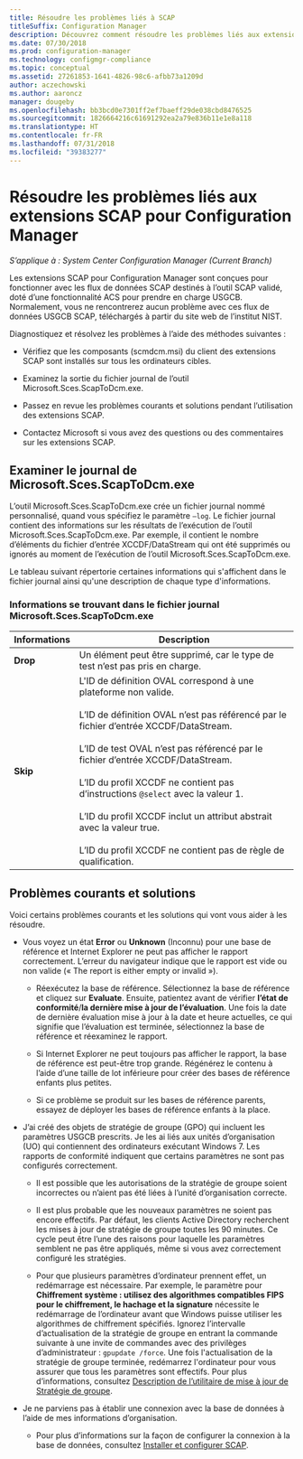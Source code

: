 ```yaml
---
title: Résoudre les problèmes liés à SCAP
titleSuffix: Configuration Manager
description: Découvrez comment résoudre les problèmes liés aux extensions SCAP pour Configuration Manager.
ms.date: 07/30/2018
ms.prod: configuration-manager
ms.technology: configmgr-compliance
ms.topic: conceptual
ms.assetid: 27261853-1641-4826-98c6-afbb73a1209d
author: aczechowski
ms.author: aaroncz
manager: dougeby
ms.openlocfilehash: bb3bcd0e7301ff2ef7baeff29de038cbd8476525
ms.sourcegitcommit: 1826664216c61691292ea2a79e836b11e1e8a118
ms.translationtype: HT
ms.contentlocale: fr-FR
ms.lasthandoff: 07/31/2018
ms.locfileid: "39383277"
---
```

# <a name="troubleshoot-the-scap-extensions-for-configuration-manager"></a>Résoudre les problèmes liés aux extensions SCAP pour Configuration Manager

*S’applique à : System Center Configuration Manager (Current Branch)*

Les extensions SCAP pour Configuration Manager sont conçues pour fonctionner avec les flux de données SCAP destinés à l’outil SCAP validé, doté d’une fonctionnalité ACS pour prendre en charge USGCB. Normalement, vous ne rencontrerez aucun problème avec ces flux de données USGCB SCAP, téléchargés à partir du site web de l’institut NIST.

Diagnostiquez et résolvez les problèmes à l’aide des méthodes suivantes :  

- Vérifiez que les composants (scmdcm.msi) du client des extensions SCAP sont installés sur tous les ordinateurs cibles.  

- Examinez la sortie du fichier journal de l’outil Microsoft.Sces.ScapToDcm.exe.  

- Passez en revue les problèmes courants et solutions pendant l’utilisation des extensions SCAP.  

- Contactez Microsoft si vous avez des questions ou des commentaires sur les extensions SCAP.



## <a name="review-microsoftscesscaptodcmexe-log"></a>Examiner le journal de Microsoft.Sces.ScapToDcm.exe

L’outil Microsoft.Sces.ScapToDcm.exe crée un fichier journal nommé personnalisé, quand vous spécifiez le paramètre `–log`. Le fichier journal contient des informations sur les résultats de l’exécution de l’outil Microsoft.Sces.ScapToDcm.exe. Par exemple, il contient le nombre d’éléments du fichier d’entrée XCCDF/DataStream qui ont été supprimés ou ignorés au moment de l’exécution de l’outil Microsoft.Sces.ScapToDcm.exe.

Le tableau suivant répertorie certaines informations qui s'affichent dans le fichier journal ainsi qu'une description de chaque type d'informations.

### <a name="information-found-in-the-microsoftscesscaptodcmexe-log-file"></a>Informations se trouvant dans le fichier journal Microsoft.Sces.ScapToDcm.exe

| Informations | Description |
| --- | --- |
| **Drop** | Un élément peut être supprimé, car le type de test n’est pas pris en charge. |
| **Skip** | L'ID de définition OVAL correspond à une plateforme non valide. </br> </br> L’ID de définition OVAL n’est pas référencé par le fichier d’entrée XCCDF/DataStream.</br> </br> L’ID de test OVAL n’est pas référencé par le fichier d’entrée XCCDF/DataStream. </br> </br> L’ID du profil XCCDF ne contient pas d’instructions `@select` avec la valeur 1. </br> </br> L’ID du profil XCCDF inclut un attribut abstrait avec la valeur true. </br> </br> L’ID du profil XCCDF ne contient pas de règle de qualification.|



## <a name="common-problems-and-solutions"></a>Problèmes courants et solutions

Voici certains problèmes courants et les solutions qui vont vous aider à les résoudre.

- Vous voyez un état **Error** ou **Unknown** (Inconnu) pour une base de référence et Internet Explorer ne peut pas afficher le rapport correctement. L’erreur du navigateur indique que le rapport est vide ou non valide (« The report is either empty or invalid »).  

     - Réexécutez la base de référence. Sélectionnez la base de référence et cliquez sur **Evaluate**. Ensuite, patientez avant de vérifier **l’état de conformité**/**la dernière mise à jour de l’évaluation**. Une fois la date de dernière évaluation mise à jour à la date et heure actuelles, ce qui signifie que l’évaluation est terminée, sélectionnez la base de référence et réexaminez le rapport.  

     - Si Internet Explorer ne peut toujours pas afficher le rapport, la base de référence est peut-être trop grande. Régénérez le contenu à l’aide d’une taille de lot inférieure pour créer des bases de référence enfants plus petites.  

     - Si ce problème se produit sur les bases de référence parents, essayez de déployer les bases de référence enfants à la place.  

- J’ai créé des objets de stratégie de groupe (GPO) qui incluent les paramètres USGCB prescrits. Je les ai liés aux unités d’organisation (UO) qui contiennent des ordinateurs exécutant Windows 7. Les rapports de conformité indiquent que certains paramètres ne sont pas configurés correctement.  

     - Il est possible que les autorisations de la stratégie de groupe soient incorrectes ou n’aient pas été liées à l’unité d’organisation correcte.  

     - Il est plus probable que les nouveaux paramètres ne soient pas encore effectifs. Par défaut, les clients Active Directory recherchent les mises à jour de stratégie de groupe toutes les 90 minutes. Ce cycle peut être l’une des raisons pour laquelle les paramètres semblent ne pas être appliqués, même si vous avez correctement configuré les stratégies.  

     - Pour que plusieurs paramètres d’ordinateur prennent effet, un redémarrage est nécessaire. Par exemple, le paramètre pour **Chiffrement système : utilisez des algorithmes compatibles FIPS pour le chiffrement, le hachage et la signature** nécessite le redémarrage de l’ordinateur avant que Windows puisse utiliser les algorithmes de chiffrement spécifiés. Ignorez l’intervalle d’actualisation de la stratégie de groupe en entrant la commande suivante à une invite de commandes avec des privilèges d’administrateur : `gpupdate /force`. Une fois l'actualisation de la stratégie de groupe terminée, redémarrez l'ordinateur pour vous assurer que tous les paramètres sont effectifs. Pour plus d’informations, consultez [Description de l’utilitaire de mise à jour de Stratégie de groupe](https://support.microsoft.com/help/298444).

- Je ne parviens pas à établir une connexion avec la base de données à l’aide de mes informations d’organisation.  

     - Pour plus d’informations sur la façon de configurer la connexion à la base de données, consultez [Installer et configurer SCAP](/sccm/compliance/plan-design/scap/install-configure-scap).  

